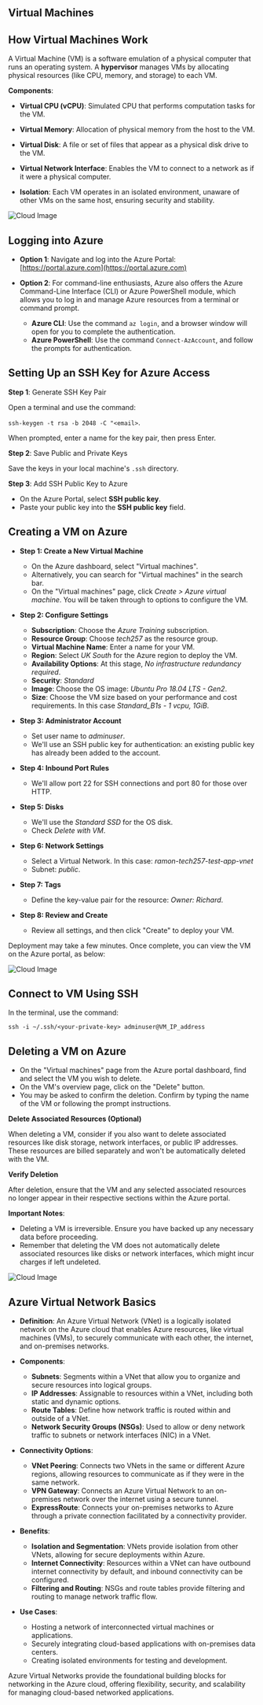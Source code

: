 ## Virtual Machines

## How Virtual Machines Work

A Virtual Machine (VM) is a software emulation of a physical computer that runs an operating system. A **hypervisor** manages VMs by allocating physical resources (like CPU, memory, and storage) to each VM.

**Components**:
  - **Virtual CPU (vCPU)**: Simulated CPU that performs computation tasks for the VM.
  - **Virtual Memory**: Allocation of physical memory from the host to the VM.
  - **Virtual Disk**: A file or set of files that appear as a physical disk drive to the VM.
  - **Virtual Network Interface**: Enables the VM to connect to a network as if it were a physical computer.

- **Isolation**: Each VM operates in an isolated environment, unaware of other VMs on the same host, ensuring security and stability.

![Cloud Image](../imgs/vms/vm-resources.png "A VM")

## Logging into Azure

- **Option 1**: Navigate and log into the Azure Portal: [https://portal.azure.com](https://portal.azure.com)

- **Option 2**: For command-line enthusiasts, Azure also offers the Azure Command-Line Interface (CLI) or Azure PowerShell module, which allows you to log in and manage Azure resources from a terminal or command prompt.
  - **Azure CLI**: Use the command `az login`, and a browser window will open for you to complete the authentication.
  - **Azure PowerShell**: Use the command `Connect-AzAccount`, and follow the prompts for authentication.


## Setting Up an SSH Key for Azure Access

**Step 1**: Generate SSH Key Pair

Open a terminal and use the command:

`ssh-keygen -t rsa -b 2048 -C "<email>`.

When prompted, enter a name for the key pair, then press Enter.

**Step 2**: Save Public and Private Keys

Save the keys in your local machine's `.ssh` directory.

**Step 3**: Add SSH Public Key to Azure
  - On the Azure Portal, select **SSH public key**.
  - Paste your public key into the **SSH public key** field.


## Creating a VM on Azure

- **Step 1: Create a New Virtual Machine**
  - On the Azure dashboard, select "Virtual machines".
  - Alternatively, you can search for "Virtual machines" in the search bar.
  - On the "Virtual machines" page, click _Create > Azure virtual machine_. You will be taken through to options to configure the VM.

- **Step 2: Configure Settings**
  - **Subscription**: Choose the _Azure Training_ subscription.
  - **Resource Group**: Choose _tech257_ as the resource group.
  - **Virtual Machine Name**: Enter a name for your VM.
  - **Region**: Select _UK South_ for the Azure region to deploy the VM.
  - **Availability Options**: At this stage, _No infrastructure redundancy required_.
  - **Security**: _Standard_
  - **Image**: Choose the OS image: _Ubuntu Pro 18.04 LTS - Gen2_.
  - **Size**: Choose the VM size based on your performance and cost requirements. In this case _Standard_B1s - 1 vcpu, 1GiB_.

- **Step 3: Administrator Account**
  - Set user name to _adminuser_.
  - We'll use an SSH public key for authentication: an existing public key has already been added to the account.

- **Step 4: Inbound Port Rules**
  - We'll allow port 22 for SSH connections and port 80 for those over HTTP.

- **Step 5: Disks**
  - We'll use the _Standard SSD_ for the OS disk.
  - Check _Delete with VM_.

- **Step 6: Network Settings**
  - Select a Virtual Network. In this case: _ramon-tech257-test-app-vnet_
  - Subnet: _public_.

- **Step 7: Tags**
  - Define the key-value pair for the resource: _Owner: Richard_.

- **Step 8: Review and Create**
  - Review all settings, and then click "Create" to deploy your VM.

Deployment may take a few minutes. Once complete, you can view the VM on the Azure portal, as below:

![Cloud Image](../imgs/vms/vm_overview.jpg "Deployed VM")

## Connect to VM Using SSH

In the terminal, use the command:

`ssh -i ~/.ssh/<your-private-key> adminuser@VM_IP_address`

## Deleting a VM on Azure

  - On the "Virtual machines" page from the Azure portal dashboard, find and select the VM you wish to delete.
  - On the VM's overview page, click on the "Delete" button.
  - You may be asked to confirm the deletion. Confirm by typing the name of the VM or following the prompt instructions.

**Delete Associated Resources (Optional)**

When deleting a VM, consider if you also want to delete associated resources like disk storage, network interfaces, or public IP addresses. These resources are billed separately and won't be automatically deleted with the VM.

**Verify Deletion**

After deletion, ensure that the VM and any selected associated resources no longer appear in their respective sections within the Azure portal.

**Important Notes**:
- Deleting a VM is irreversible. Ensure you have backed up any necessary data before proceeding.
- Remember that deleting the VM does not automatically delete associated resources like disks or network interfaces, which might incur charges if left undeleted.


![Cloud Image](../imgs/vms/vm_delete.jpg "Delete a VM")

## Azure Virtual Network Basics

- **Definition**: An Azure Virtual Network (VNet) is a logically isolated network on the Azure cloud that enables Azure resources, like virtual machines (VMs), to securely communicate with each other, the internet, and on-premises networks.

- **Components**:
  - **Subnets**: Segments within a VNet that allow you to organize and secure resources into logical groups.
  - **IP Addresses**: Assignable to resources within a VNet, including both static and dynamic options.
  - **Route Tables**: Define how network traffic is routed within and outside of a VNet.
  - **Network Security Groups (NSGs)**: Used to allow or deny network traffic to subnets or network interfaces (NIC) in a VNet.

- **Connectivity Options**:
  - **VNet Peering**: Connects two VNets in the same or different Azure regions, allowing resources to communicate as if they were in the same network.
  - **VPN Gateway**: Connects an Azure Virtual Network to an on-premises network over the internet using a secure tunnel.
  - **ExpressRoute**: Connects your on-premises networks to Azure through a private connection facilitated by a connectivity provider.

- **Benefits**:
  - **Isolation and Segmentation**: VNets provide isolation from other VNets, allowing for secure deployments within Azure.
  - **Internet Connectivity**: Resources within a VNet can have outbound internet connectivity by default, and inbound connectivity can be configured.
  - **Filtering and Routing**: NSGs and route tables provide filtering and routing to manage network traffic flow.

- **Use Cases**:
  - Hosting a network of interconnected virtual machines or applications.
  - Securely integrating cloud-based applications with on-premises data centers.
  - Creating isolated environments for testing and development.

Azure Virtual Networks provide the foundational building blocks for networking in the Azure cloud, offering flexibility, security, and scalability for managing cloud-based networked applications.